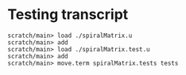 # Testing transcript

```ucm
scratch/main> load ./spiralMatrix.u
scratch/main> add
scratch/main> load ./spiralMatrix.test.u
scratch/main> add
scratch/main> move.term spiralMatrix.tests tests
```
